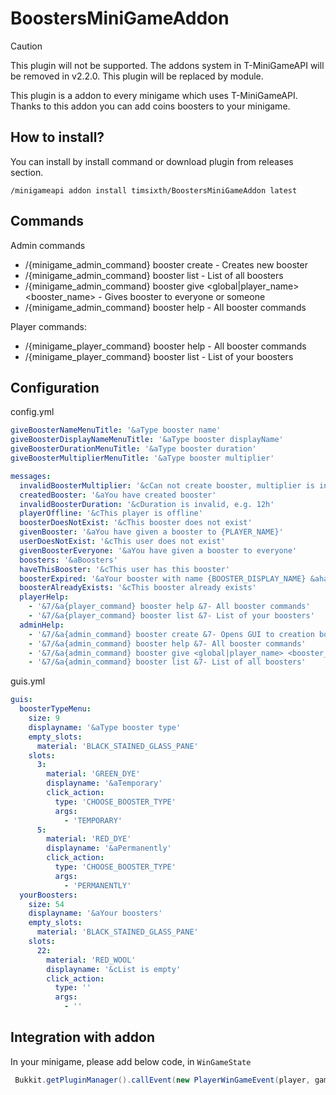 # BoostersMiniGameAddon

> [!CAUTION]
> This plugin will not be supported.
> The addons system in T-MiniGameAPI will be removed in v2.2.0.
> This plugin will be replaced by module.

This plugin is a addon to every minigame which uses T-MiniGameAPI.<br>
Thanks to this addon you can add coins boosters to your minigame.

## How to install?

You can install by install command or download plugin from releases section. 

`
/minigameapi addon install timsixth/BoostersMiniGameAddon latest
`

## Commands

Admin commands
- /{minigame_admin_command} booster create - Creates new booster
- /{minigame_admin_command} booster list - List of all boosters
- /{minigame_admin_command} booster give <global|player_name> <booster_name> - Gives booster to everyone or someone
- /{minigame_admin_command} booster help - All booster commands

Player commands:
- /{minigame_player_command} booster help - All booster commands
- /{minigame_player_command} booster list - List of your boosters

## Configuration

config.yml
```yaml
giveBoosterNameMenuTitle: '&aType booster name'
giveBoosterDisplayNameMenuTitle: '&aType booster displayName'
giveBoosterDurationMenuTitle: '&aType booster duration'
giveBoosterMultiplierMenuTitle: '&aType booster multiplier'

messages:
  invalidBoosterMultiplier: '&cCan not create booster, multiplier is invalid'
  createdBooster: '&aYou have created booster'
  invalidBoosterDuration: '&cDuration is invalid, e.g. 12h'
  playerOffline: '&cThis player is offline'
  boosterDoesNotExist: '&cThis booster does not exist'
  givenBooster: '&aYou have given a booster to {PLAYER_NAME}'
  userDoesNotExist: '&cThis user does not exist'
  givenBoosterEveryone: '&aYou have given a booster to everyone'
  boosters: '&aBoosters'
  haveThisBooster: '&cThis user has this booster'
  boosterExpired: '&aYour booster with name {BOOSTER_DISPLAY_NAME} &ahas been expired'
  boosterAlreadyExists: '&cThis booster already exists'
  playerHelp:
    - '&7/&a{player_command} booster help &7- All booster commands'
    - '&7/&a{player_command} booster list &7- List of your boosters'
  adminHelp:
    - '&7/&a{admin_command} booster create &7- Opens GUI to creation boosters'
    - '&7/&a{admin_command} booster help &7- All booster commands'
    - '&7/&a{admin_command} booster give <global|player_name> <booster_name> &7- Gives booster to everyone or someone'
    - '&7/&a{admin_command} booster list &7- List of all boosters'
```
guis.yml
```yaml
guis:
  boosterTypeMenu:
    size: 9
    displayname: '&aType booster type'
    empty_slots:
      material: 'BLACK_STAINED_GLASS_PANE'
    slots:
      3:
        material: 'GREEN_DYE'
        displayname: '&aTemporary'
        click_action:
          type: 'CHOOSE_BOOSTER_TYPE'
          args:
            - 'TEMPORARY'
      5:
        material: 'RED_DYE'
        displayname: '&aPermanently'
        click_action:
          type: 'CHOOSE_BOOSTER_TYPE'
          args:
            - 'PERMANENTLY'
  yourBoosters:
    size: 54
    displayname: '&aYour boosters'
    empty_slots:
      material: 'BLACK_STAINED_GLASS_PANE'
    slots:
      22:
        material: 'RED_WOOL'
        displayname: '&cList is empty'
        click_action:
          type: ''
          args:
            - ''
```
## Integration with addon
In your minigame, please add below code, in `WinGameState`

```java
 Bukkit.getPluginManager().callEvent(new PlayerWinGameEvent(player, game, (int) settings.getCostOfWin()));
``` 
